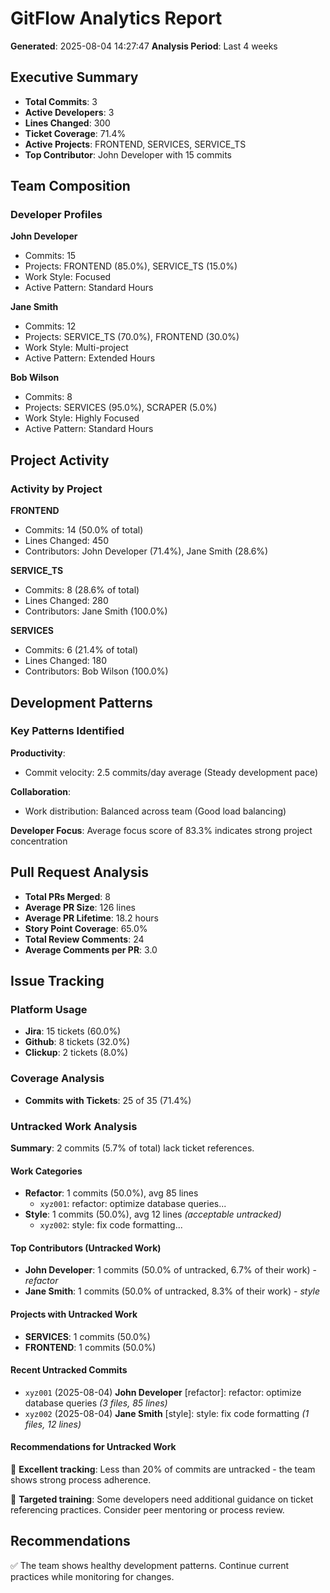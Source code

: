 # GitFlow Analytics Report

**Generated**: 2025-08-04 14:27:47
**Analysis Period**: Last 4 weeks

## Executive Summary

- **Total Commits**: 3
- **Active Developers**: 3
- **Lines Changed**: 300
- **Ticket Coverage**: 71.4%
- **Active Projects**: FRONTEND, SERVICES, SERVICE_TS
- **Top Contributor**: John Developer with 15 commits

## Team Composition

### Developer Profiles

**John Developer**
- Commits: 15
- Projects: FRONTEND (85.0%), SERVICE_TS (15.0%)
- Work Style: Focused
- Active Pattern: Standard Hours

**Jane Smith**
- Commits: 12
- Projects: SERVICE_TS (70.0%), FRONTEND (30.0%)
- Work Style: Multi-project
- Active Pattern: Extended Hours

**Bob Wilson**
- Commits: 8
- Projects: SERVICES (95.0%), SCRAPER (5.0%)
- Work Style: Highly Focused
- Active Pattern: Standard Hours


## Project Activity

### Activity by Project

**FRONTEND**
- Commits: 14 (50.0% of total)
- Lines Changed: 450
- Contributors: John Developer (71.4%), Jane Smith (28.6%)

**SERVICE_TS**
- Commits: 8 (28.6% of total)
- Lines Changed: 280
- Contributors: Jane Smith (100.0%)

**SERVICES**
- Commits: 6 (21.4% of total)
- Lines Changed: 180
- Contributors: Bob Wilson (100.0%)


## Development Patterns

### Key Patterns Identified

**Productivity**:
- Commit velocity: 2.5 commits/day average (Steady development pace)

**Collaboration**:
- Work distribution: Balanced across team (Good load balancing)

**Developer Focus**: Average focus score of 83.3% indicates strong project concentration

## Pull Request Analysis

- **Total PRs Merged**: 8
- **Average PR Size**: 126 lines
- **Average PR Lifetime**: 18.2 hours
- **Story Point Coverage**: 65.0%
- **Total Review Comments**: 24
- **Average Comments per PR**: 3.0

## Issue Tracking

### Platform Usage

- **Jira**: 15 tickets (60.0%)
- **Github**: 8 tickets (32.0%)
- **Clickup**: 2 tickets (8.0%)

### Coverage Analysis

- **Commits with Tickets**: 25 of 35 (71.4%)

### Untracked Work Analysis

**Summary**: 2 commits (5.7% of total) lack ticket references.

#### Work Categories

- **Refactor**: 1 commits (50.0%), avg 85 lines
  - `xyz001`: refactor: optimize database queries...
- **Style**: 1 commits (50.0%), avg 12 lines *(acceptable untracked)*
  - `xyz002`: style: fix code formatting...

#### Top Contributors (Untracked Work)

- **John Developer**: 1 commits (50.0% of untracked, 6.7% of their work) - *refactor*
- **Jane Smith**: 1 commits (50.0% of untracked, 8.3% of their work) - *style*

#### Projects with Untracked Work

- **SERVICES**: 1 commits (50.0%)
- **FRONTEND**: 1 commits (50.0%)

#### Recent Untracked Commits

- `xyz001` (2025-08-04) **John Developer** [refactor]: refactor: optimize database queries *(3 files, 85 lines)*
- `xyz002` (2025-08-04) **Jane Smith** [style]: style: fix code formatting *(1 files, 12 lines)*

#### Recommendations for Untracked Work

🎯 **Excellent tracking**: Less than 20% of commits are untracked - the team shows strong process adherence.

👥 **Targeted training**: Some developers need additional guidance on ticket referencing practices. Consider peer mentoring or process review.


## Recommendations

✅ The team shows healthy development patterns. Continue current practices while monitoring for changes.
